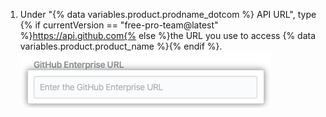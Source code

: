 1. Under "{% data variables.product.prodname_dotcom %} API URL", type {% if currentVersion == "free-pro-team@latest" %}https://api.github.com{% else %}the URL you use to access {% data variables.product.product_name %}{% endif %}.
  ![{% data variables.product.prodname_enterprise %} API URL field](/assets/images/help/insights/enterprise-api-url.png)
